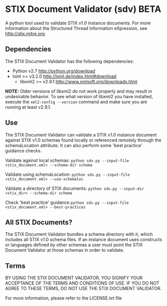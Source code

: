 # STIX Document Validator (sdv) BETA
A python tool used to validate STIX v1.0 instance documents. For more information about the
Structured Thread Information eXpression, see http://stix.mitre.org.

## Dependencies
The STIX Document Validator has the following dependencies:
* Python v2.7 http://python.org/download
* lxml >= v3.2.0 http://lxml.de/index.html#download
  * libxml2 >= v2.9.1 http://www.xmlsoft.org/downloads.html

**NOTE:** Older versions of libxml2 do not work properly and may result in undesirable behavior.
To see what version of libxml2 you have installed, execute the `xml2-config --version` command
and make sure you are running at least v2.9.1.

## Use
The STIX Document Validator can validate a STIX v1.0 instance document against STIX v1.0 schemas
found locally or referenced remotely through the schemaLocation attribute. It can also perform
some 'best practice' guidance checks.

Validate against local schemas:
`python sdv.py --input-file <stix_document.xml> --schema-dir schema`

Validate using schemaLocation:
`python sdv.py --input-file <stix_document.xml> --use-schemaloc`

Validate a directory of STIX documents:
`python sdv.py --input-dir <stix_dir> --schema-dir schema`

Check 'best practice' guidance
`python sdv.py --input-file <stix_document.xml> --best-practices`

## All STIX Documents?
The STIX Document Validator bundles a schema directory with it, which includes all STIX v1.0 
schema files. If an instance document uses constructs or languages defined by other schemas
a user must point the STIX Document Validator at those schemas in order to validate.

## Terms
BY USING THE STIX DOCUMENT VALIDATOR, YOU SIGNIFY YOUR ACCEPTANCE OF THE 
TERMS AND CONDITIONS OF USE.  IF YOU DO NOT AGREE TO THESE TERMS, DO NOT USE 
THE STIX DOCUMENT VALIDATOR.

For more information, please refer to the LICENSE.txt file
